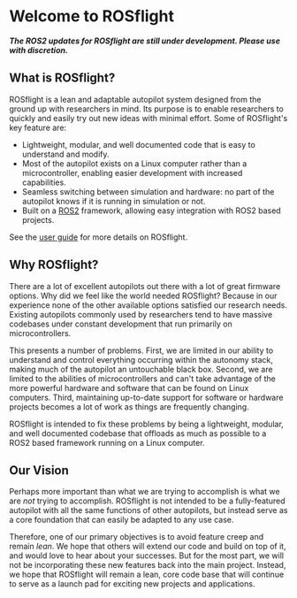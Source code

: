 # Welcome to ROSflight

***The ROS2 updates for ROSflight are still under development. Please use with discretion.***

## What is ROSflight?

ROSflight is a lean and adaptable autopilot system designed from the ground up with researchers in mind.
Its purpose is to enable researchers to quickly and easily try out new ideas with minimal effort.
Some of ROSflight's key feature are:

- Lightweight, modular, and well documented code that is easy to understand and modify.
- Most of the autopilot exists on a Linux computer rather than a microcontroller, enabling easier development with increased capabilities.
- Seamless switching between simulation and hardware: no part of the autopilot knows if it is running in simulation or not.
- Built on a [ROS2](https://docs.ros.org/en/rolling/index.html) framework, allowing easy integration with ROS2 based projects.

See the [user guide](user-guide/overview.md) for more details on ROSflight.

## Why ROSflight?

There are a lot of excellent autopilots out there with a lot of great firmware options. Why did we feel like the world needed ROSflight? Because in our experience none of the other available options satisfied our research needs. Existing autopilots commonly used by researchers tend to have massive codebases under constant development that run primarily on microcontrollers.

This presents a number of problems. First, we are limited in our ability to understand and control everything occurring within the autonomy stack, making much of the autopilot an untouchable black box. Second, we are limited to the abilities of microcontrollers and can't take advantage of the more powerful hardware and software that can be found on Linux computers. Third, maintaining up-to-date support for software or hardware projects becomes a lot of work as things are frequently changing.

ROSflight is intended to fix these problems by being a lightweight, modular, and well documented codebase that offloads as much as possible to a ROS2 based framework running on a Linux computer.

## Our Vision

Perhaps more important than what we are trying to accomplish is what we are *not* trying to accomplish. ROSflight is not intended to be a fully-featured autopilot with all the same functions of other autopilots, but instead serve as a core foundation that can easily be adapted to any use case.

Therefore, one of our primary objectives is to avoid feature creep and remain *lean*. We hope that others will extend our code and build on top of it, and would love to hear about your successes. But for the most part, we will not be incorporating these new features back into the main project. Instead, we hope that ROSflight will remain a lean, core code base that will continue to serve as a launch pad for exciting new projects and applications.
